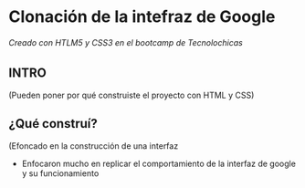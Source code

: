 # Clonación de la intefraz de Google
###### Creado con HTLM5 y CSS3 en el bootcamp de Tecnolochicas

## INTRO
(Pueden poner por qué construiste el proyecto con HTML y CSS) 

## ¿Qué construí?
(Efoncado en la construcción de una interfaz
- Enfocaron mucho en replicar el comportamiento de la interfaz de google y su funcionamiento 

